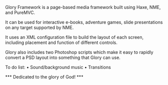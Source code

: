 Glory Framework is a page-based media framework built using Haxe, NME, and PureMVC. 

It can be used for interactive e-books, adventure games, slide presentations on any target supported by NME.

It uses an XML configuration file to build the layout of each screen, including placement and function of different controls.

Glory also includes two Photoshop scripts which make it easy to rapidly convert a PSD layout into something that Glory can use. 

To do list:
• Sound/background music
• Transitions

*** Dedicated to the glory of God! ***